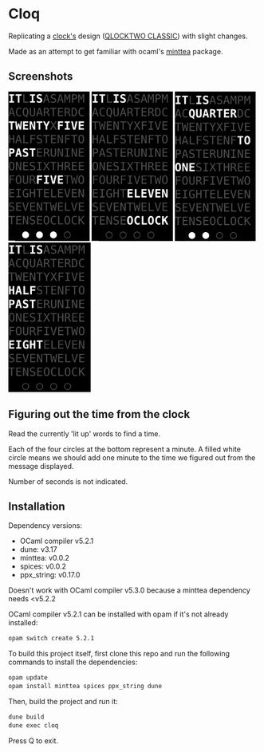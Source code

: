 # Cloq

Replicating a [clock's](https://qlocktwo.com/) design
([QLOCKTWO CLASSIC](https://clockforward.com/content/manuals/qlocktwo-classic.pdf))
with slight changes.

Made as an attempt to get familiar with ocaml's
[minttea](https://github.com/leostera/minttea) package.


## Screenshots

<img src="screenshots/0528-m.png" title="Time is 05:28 AM" height="300"> <img src="screenshots/1100-m.png" title="Time is 11:00 AM" height="300"> <img src="screenshots/1247-m.png" title="Time is 12:47 PM" height="300"> <img src="screenshots/2030-m.png" title="Time is 08:30 PM" height="300">


## Figuring out the time from the clock
Read the currently 'lit up' words to find a time.

Each of the four circles at the bottom represent a minute.
A filled white circle means we should add one minute to the time we figured out from the message displayed.

Number of seconds is not indicated.

## Installation
Dependency versions:
 - OCaml compiler v5.2.1
 - dune: v3.17
 - minttea: v0.0.2
 - spices: v0.0.2
 - ppx\_string: v0.17.0

Doesn't work with OCaml compiler v5.3.0 because a minttea dependency needs <v5.2.2


OCaml compiler v5.2.1 can be installed with opam if it's not already installed:

```bash
opam switch create 5.2.1
```

To build this project itself, first clone this repo and run the following
commands to install the dependencies:

```bash
opam update
opam install minttea spices ppx_string dune
```

Then, build the project and run it:

```bash
dune build
dune exec cloq
```

Press Q to exit.
